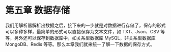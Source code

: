 # 第五章 数据存储

我们用解析器解析出数据之后，接下来的一步就是对数据进行存储了，保存的形式可以多种多样，最简单的形式可以直接保存为文本文件，如 TXT、Json、CSV 等等，另外还可以保存到数据库中，如关系型数据库 MySQL，非关系型数据库 MongoDB、Redis 等等。那么本章我们就来统一了解一下数据的保存方式。


